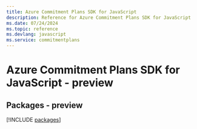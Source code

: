 ```yaml
---
title: Azure Commitment Plans SDK for JavaScript
description: Reference for Azure Commitment Plans SDK for JavaScript
ms.date: 07/24/2024
ms.topic: reference
ms.devlang: javascript
ms.service: commitmentplans
---
```

# Azure Commitment Plans SDK for JavaScript - preview
## Packages - preview
[!INCLUDE [packages](commitment-plans-index.md)]